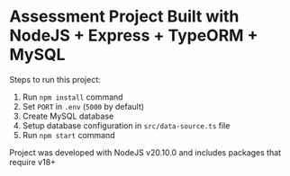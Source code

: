 # Assessment Project Built with NodeJS + Express + TypeORM + MySQL

Steps to run this project:

1. Run `npm install` command
2. Set `PORT` in `.env` (`5000` by default)
3. Create MySQL database
4. Setup database configuration in `src/data-source.ts` file
5. Run `npm start` command

Project was developed with NodeJS v20.10.0 and includes packages that require v18+